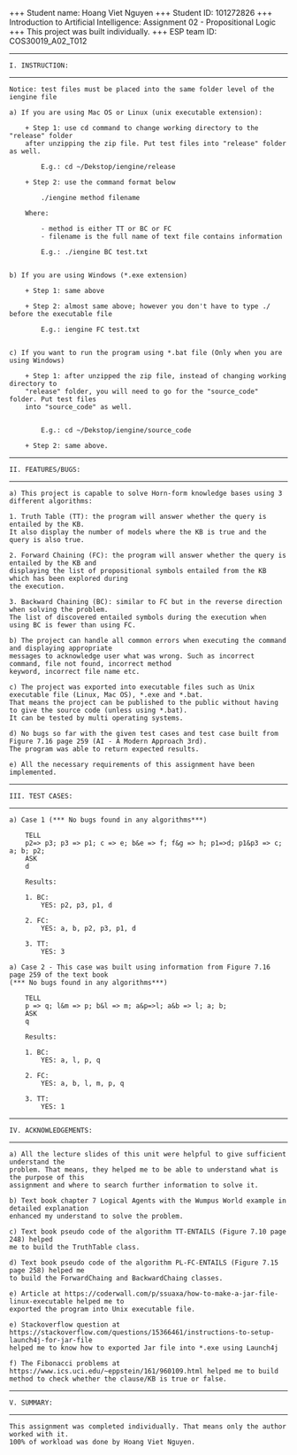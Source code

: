 
 
 +++ Student name: Hoang Viet Nguyen
 +++ Student ID: 101272826
 +++ Introduction to Artificial Intelligence: Assignment 02 - Propositional Logic
 +++ This project was built individually.
 +++ ESP team ID: COS30019_A02_T012

----------------------------------------------------------------------------------------------
	I. INSTRUCTION:
----------------------------------------------------------------------------------------------

	Notice: test files must be placed into the same folder level of the iengine file

	a) If you are using Mac OS or Linux (unix executable extension):

		+ Step 1: use cd command to change working directory to the "release" folder
		after unzipping the zip file. Put test files into "release" folder as well.

			E.g.: cd ~/Dekstop/iengine/release

		+ Step 2: use the command format below

			./iengine method filename

		Where:

			- method is either TT or BC or FC
			- filename is the full name of text file contains information
			
			E.g.: ./iengine BC test.txt

	
	b) If you are using Windows (*.exe extension)

		+ Step 1: same above

		+ Step 2: almost same above; however you don't have to type ./ before the executable file

			E.g.: iengine FC test.txt

	
	c) If you want to run the program using *.bat file (Only when you are using Windows)
		
		+ Step 1: after unzipped the zip file, instead of changing working directory to
		"release" folder, you will need to go for the "source_code" folder. Put test files
		into "source_code" as well.


			E.g.: cd ~/Dekstop/iengine/source_code

		+ Step 2: same above.

----------------------------------------------------------------------------------------------
	II. FEATURES/BUGS:
----------------------------------------------------------------------------------------------
	
	a) This project is capable to solve Horn-form knowledge bases using 3 different algorithms:
		
	1. Truth Table (TT): the program will answer whether the query is entailed by the KB.
	It also display the number of models where the KB is true and the query is also true.
	
	2. Forward Chaining (FC): the program will answer whether the query is entailed by the KB and
	displaying the list of propositional symbols entailed from the KB which has been explored during
	the execution.
	
	3. Backward Chaining (BC): similar to FC but in the reverse direction when solving the problem.
	The list of discovered entailed symbols during the execution when using BC is fewer than using FC.
		
	b) The project can handle all common errors when executing the command and displaying appropriate
	messages to acknowledge user what was wrong. Such as incorrect command, file not found, incorrect method
	keyword, incorrect file name etc.
	
	c) The project was exported into executable files such as Unix executable file (Linux, Mac OS), *.exe and *.bat.
	That means the project can be published to the public without having to give the source code (unless using *.bat).
	It can be tested by multi operating systems.
	
	d) No bugs so far with the given test cases and test case built from Figure 7.16 page 259 (AI - A Modern Approach 3rd).
	The program was able to return expected results.
	
	e) All the necessary requirements of this assignment have been implemented.

----------------------------------------------------------------------------------------------
	III. TEST CASES:
----------------------------------------------------------------------------------------------
	
	a) Case 1 (*** No bugs found in any algorithms***)
	
		TELL
		p2=> p3; p3 => p1; c => e; b&e => f; f&g => h; p1=>d; p1&p3 => c; a; b; p2;
		ASK
		d
	
		Results:
		
		1. BC: 
			YES: p2, p3, p1, d
		
		2. FC:
			YES: a, b, p2, p3, p1, d

		3. TT:
			YES: 3
					
	a) Case 2 - This case was built using information from Figure 7.16 page 259 of the text book
	(*** No bugs found in any algorithms***)
	
		TELL
		p => q; l&m => p; b&l => m; a&p=>l; a&b => l; a; b;
		ASK
		q
	
		Results:
		
		1. BC: 
			YES: a, l, p, q
		
		2. FC:
			YES: a, b, l, m, p, q

		3. TT:
			YES: 1
				
----------------------------------------------------------------------------------------------
	IV. ACKNOWLEDGEMENTS:
----------------------------------------------------------------------------------------------

	a) All the lecture slides of this unit were helpful to give sufficient understand the
	problem. That means, they helped me to be able to understand what is the purpose of this
	assignment and where to search further information to solve it.
	
	b) Text book chapter 7 Logical Agents with the Wumpus World example in detailed explanation
	enhanced my understand to solve the problem.
	
	c) Text book pseudo code of the algorithm TT-ENTAILS (Figure 7.10 page 248) helped
	me to build the TruthTable class.
	
	d) Text book pseudo code of the algorithm PL-FC-ENTAILS (Figure 7.15 page 258) helped me
	to build the ForwardChaing and BackwardChaing classes.
	
	e) Article at https://coderwall.com/p/ssuaxa/how-to-make-a-jar-file-linux-executable helped me to
	exported the program into Unix executable file.
	
	e) Stackoverflow question at https://stackoverflow.com/questions/15366461/instructions-to-setup-launch4j-for-jar-file
	helped me to know how to exported Jar file into *.exe using Launch4j
	
	f) The Fibonacci problems at https://www.ics.uci.edu/~eppstein/161/960109.html helped me to build
	method to check whether the clause/KB is true or false.
	
----------------------------------------------------------------------------------------------
	V. SUMMARY:
----------------------------------------------------------------------------------------------

	This assignment was completed individually. That means only the author worked with it.
	100% of workload was done by Hoang Viet Nguyen.
	
